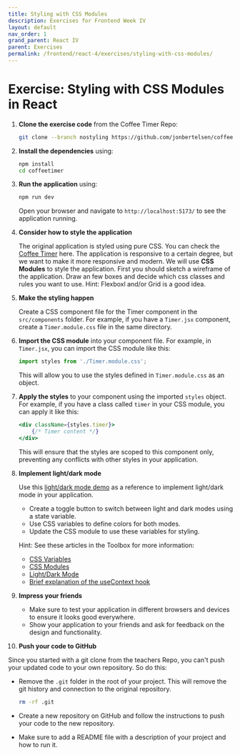 ```yaml
---
title: Styling with CSS Modules
description: Exercises for Frontend Week IV
layout: default
nav_order: 1
grand_parent: React IV
parent: Exercises
permalink: /frontend/react-4/exercises/styling-with-css-modules/
---
```


# Exercise: Styling with CSS Modules in React

1. **Clone the exercise code** from the Coffee Timer Repo:

   ```bash
   git clone --branch nostyling https://github.com/jonbertelsen/coffeetimer
   ```

2. **Install the dependencies** using:

   ```bash
   npm install
   cd coffeetimer
   ```

3. **Run the application** using:

   ```bash
   npm run dev
   ```

   Open your browser and navigate to `http://localhost:5173/` to see the application running.

4. **Consider how to style the application**

   The original application is styled using pure CSS. You can check the [Coffee Timer](https://timer.showcode.dk/) here. The application is responsive to a certain degree, but we want to make it more responsive and modern. We will use **CSS Modules** to style the application. First you should sketch a wireframe of the application. Draw an few boxes and decide which css classes and rules you want to use. Hint: Flexboxl and/or Grid is a good idea.

5. **Make the styling happen**

   Create a CSS component file for the Timer component in the `src/components` folder. For example, if you have a `Timer.jsx` component, create a `Timer.module.css` file in the same directory.

6. **Import the CSS module** into your component file. For example, in `Timer.jsx`, you can import the CSS module like this:

   ```javascript
   import styles from './Timer.module.css';
   ```

   This will allow you to use the styles defined in `Timer.module.css` as an object.

7. **Apply the styles** to your component using the imported `styles` object. For example, if you have a class called `timer` in your CSS module, you can apply it like this:

   ```jsx
   <div className={styles.timer}>
       {/* Timer content */}
   </div>
   ```

   This will ensure that the styles are scoped to this component only, preventing any conflicts with other styles in your application.

8. **Implement light/dark mode**

   Use this [light/dark mode demo](../../../toolbox/react/css-theming.md) as a reference to implement light/dark mode in your application.

   - Create a toggle button to switch between light and dark modes using a state variable.
   - Use CSS variables to define colors for both modes.
   - Update the CSS module to use these variables for styling.

   Hint: See these articles in the Toolbox for more information:

   - [CSS Variables](https://www.w3schools.com/css/css3_variables.asp)
   - [CSS Modules](../../../toolbox/react/css_modules.md)
   - [Light/Dark Mode](../../../toolbox/react/css-theming.md)
   - [Brief explanation of the useContext hook](https://www.youtube.com/watch?v=_HdrLsyAdJg)

9. **Impress your friends**

   - Make sure to test your application in different browsers and devices to ensure it looks good everywhere.
   - Show your application to your friends and ask for feedback on the design and functionality.

10. **Push your code to GitHub**

   Since you started with a git clone from the teachers Repo, you can't push your updated code to your own repository. So do this:

- Remove the `.git` folder in the root of your project. This will remove the git history and connection to the original repository.

   ```bash
   rm -rf .git
   ```

- Create a new repository on GitHub and follow the instructions to push your code to the new repository.
- Make sure to add a README file with a description of your project and how to run it.
